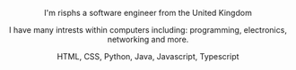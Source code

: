 <p align='center'>
  I'm risphs a software engineer from the United Kingdom
</p>
<p align='center'>
    I have many intrests within computers including: programming, electronics, networking and more.
</p>
<p align='center'>
    HTML, CSS, Python, Java, Javascript, Typescript
</p>
